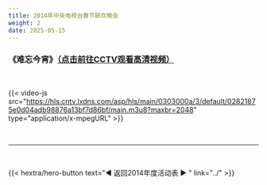 ```yaml
---
title: 2014年中央电视台春节联欢晚会
weight: 2
date: 2025-05-15
---
```


### 《难忘今宵》[（点击前往CCTV观看高清视频）](https://tv.cctv.com/2014/01/31/VIDE1391099757818320.shtml)

<br>

{{< video-js src="https://hls.cntv.lxdns.com/asp/hls/main/0303000a/3/default/02821875e0d04adb98876a13bf7d86bf/main.m3u8?maxbr=2048" type="application/x-mpegURL" >}}


<br>
<hr>
<br>

{{< hextra/hero-button text="◀ 返回2014年度活动表 ▶ " link="../" >}}